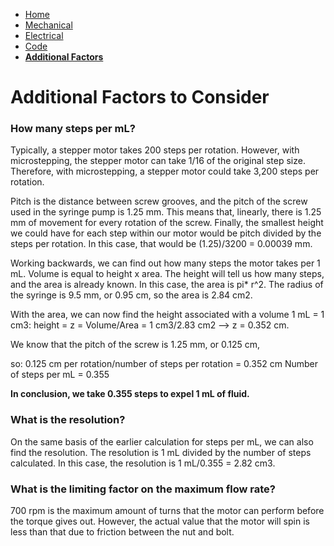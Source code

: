 - [Home](/Syringe-Pump-Github-Project/index)
- [Mechanical](/Syringe-Pump-Github-Project/MechanicalAssembly)
- [Electrical](/Syringe-Pump-Github-Project/Electrical)
- [Code](/Syringe-Pump-Github-Project/code)
- **[Additional Factors](/Syringe-Pump-Github-Project/add)**

# Additional Factors to Consider

### How many steps per mL? 
Typically, a stepper motor takes 200 steps per rotation. However, with microstepping, the stepper motor can take 1/16 of the original step size. Therefore, with microstepping, a stepper motor could take 3,200 steps per rotation. 

Pitch is the distance between screw grooves, and the pitch of the screw used in the syringe pump is 1.25 mm. This means that, linearly, there is 1.25 mm of movement for  every rotation of the screw. Finally, the smallest height we could have for each step within our motor would be pitch divided by the steps per rotation. In this case, that would be (1.25)/3200 = 0.00039 mm. 

Working backwards, we can find out how many steps the motor takes per 1 mL. Volume is equal to height x area. The height will tell us how many steps, and the area is already known. In this case, the area is pi* r^2. The radius of the syringe is 9.5 mm, or 0.95 cm, so the area is 2.84 cm2. 

With the area, we can now find the height associated with a volume 1 mL = 1 cm3: 
height = z = Volume/Area = 1 cm3/2.83 cm2 --> z = 0.352 cm. 

We know that the pitch of the screw is 1.25 mm, or 0.125 cm, 

so: 0.125 cm per rotation/number of steps per rotation = 0.352 cm 
Number of steps per mL = 0.355 

**In conclusion, we take 0.355 steps to expel 1 mL of fluid.** 

### What is the resolution? 
On the same basis of the earlier calculation for steps per mL, we can also find the resolution. The resolution is 1 mL divided by the number of steps calculated. In this case, the resolution is 1 mL/0.355 = 2.82 cm3.  

### What is the limiting factor on the maximum flow rate?  
700 rpm is the maximum amount of turns that the motor can perform before the torque gives out. However, the actual value that the motor will spin is less than that due to friction between the nut and bolt. 
